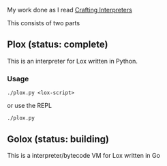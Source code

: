 My work done as I  read [Crafting Interpreters](https://craftinginterpreters.com/)

This consists of two parts

## Plox (status: complete)
This is an interpreter for Lox written in Python.

### Usage
    ./plox.py <lox-script>

or use the REPL

    ./plox.py

## Golox (status: building)
This is a interpreter/bytecode VM for Lox written in Go


